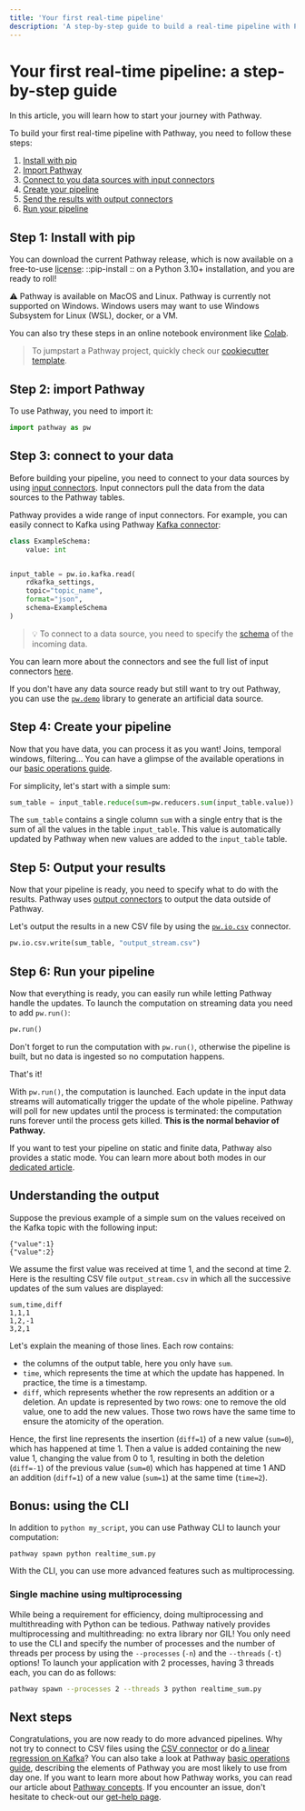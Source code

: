 ```yaml
---
title: 'Your first real-time pipeline'
description: 'A step-by-step guide to build a real-time pipeline with Pathway'
---
```

# Your first real-time pipeline: a step-by-step guide
In this article, you will learn how to start your journey with Pathway.

To build your first real-time pipeline with Pathway, you need to follow these steps:
1. [Install with pip](#step-1-install-with-pip)
2. [Import Pathway](#step-2-import-pathway)
3. [Connect to you data sources with input connectors](#step-3-connect-to-your-data)
4. [Create your pipeline](#step-4-create-your-pipeline)
5. [Send the results with output connectors](#step-5-output-your-results)
6. [Run your pipeline](#step-6-run-your-pipeline)

## Step 1: Install with pip

You can download the current Pathway release, which is now available on a free-to-use [license](https://pathway.com/license):
::pip-install
::
on a Python 3.10+ installation, and you are ready to roll!

⚠️ Pathway is available on MacOS and Linux. Pathway is currently not supported on Windows.
Windows users may want to use Windows Subsystem for Linux (WSL), docker, or a VM.

You can also try these steps in an online notebook environment like [Colab](https://colab.research.google.com/).

> To jumpstart a Pathway project, quickly check our [cookiecutter template](https://github.com/pathwaycom/cookiecutter-pathway).


## Step 2: import Pathway

To use Pathway, you need to import it:

```python
import pathway as pw
```

## Step 3: connect to your data

Before building your pipeline, you need to connect to your data sources by using [input connectors](/developers/user-guide/connect/pathway-connectors).
Input connectors pull the data from the data sources to the Pathway tables.

Pathway provides a wide range of input connectors.
For example, you can easily connect to Kafka using Pathway [Kafka connector](/developers/user-guide/connect/connectors/kafka_connectors):


```python
class ExampleSchema:
    value: int


input_table = pw.io.kafka.read(
    rdkafka_settings,
    topic="topic_name",
    format="json",
    schema=ExampleSchema
)
```

> 💡 To connect to a data source, you need to specify the [schema](/developers/user-guide/connect/schema) of the incoming data.

You can learn more about the connectors and see the full list of input connectors [here](/developers/user-guide/connect/supported-data-sources).


If you don't have any data source ready but still want to try out Pathway, you can use the [`pw.demo`](/developers/user-guide/connect/artificial-streams) library to generate an artificial data source.



## Step 4: Create your pipeline
Now that you have data, you can process it as you want!
Joins, temporal windows, filtering...
You can have a glimpse of the available operations in our [basic operations guide](/developers/user-guide/data-transformation/table-operations).

For simplicity, let's start with a simple sum:

```python
sum_table = input_table.reduce(sum=pw.reducers.sum(input_table.value))
```

The `sum_table` contains a single column `sum` with a single entry that is the sum of all the values in the table `input_table`.
This value is automatically updated by Pathway when new values are added to the `input_table` table.

## Step 5: Output your results

Now that your pipeline is ready, you need to specify what to do with the results.
Pathway uses [output connectors](/developers/user-guide/connect/pathway-connectors) to output the data outside of Pathway.

Let's output the results in a new CSV file by using the [`pw.io.csv`](/developers/api-docs/pathway-io/csv) connector.

```python
pw.io.csv.write(sum_table, "output_stream.csv")
```

## Step 6: Run your pipeline
Now that everything is ready, you can easily run while letting Pathway handle the updates.
To launch the computation on streaming data you need to add `pw.run()`:

```python
pw.run()
```

Don't forget to run the computation with `pw.run()`, otherwise the pipeline is built, but no data is ingested so no computation happens.

That's it!


With `pw.run()`, the computation is launched.
Each update in the input data streams will automatically trigger the update of the whole pipeline.
Pathway will poll for new updates until the process is terminated: the computation runs forever until the process gets killed.
**This is the normal behavior of Pathway.**

If you want to test your pipeline on static and finite data, Pathway also provides a static mode.
You can learn more about both modes in our [dedicated article](/developers/user-guide/introduction/streaming-and-static-modes).


## Understanding the output

Suppose the previous example of a simple sum on the values received on the Kafka topic with the following input:
```
{"value":1}
{"value":2}
```

We assume the first value was received at time 1, and the second at time 2.
Here is the resulting CSV file `output_stream.csv` in which all the successive updates of the sum values are displayed:

```shellscript
sum,time,diff
1,1,1
1,2,-1
3,2,1
```

Let's explain the meaning of those lines.
Each row contains:
* the columns of the output table, here you only have `sum`.
* `time`, which represents the time at which the update has happened. In practice, the time is a timestamp.
* `diff`, which represents whether the row represents an addition or a deletion. An update is represented by two rows: one to remove the old value, one to add the new values. Those two rows have the same time to ensure the atomicity of the operation.


Hence, the first line represents the insertion (`diff=1`) of a new value (`sum=0`), which has happened at time 1.
Then a value is added containing the new value 1, changing the value from 0 to 1, resulting in both the deletion (`diff=-1`) of the previous value (`sum=0`) which has happened at time 1 AND an addition (`diff=1`) of a new value (`sum=1`) at the same time (`time=2`).


## Bonus: using the CLI

In addition to `python my_script`, you can use Pathway CLI to launch your computation:

```
pathway spawn python realtime_sum.py
```

With the CLI, you can use more advanced features such as multiprocessing.

### Single machine using multiprocessing
While being a requirement for efficiency, doing multiprocessing and multithreading with Python can be tedious.
Pathway natively provides multiprocessing and multithreading: no extra library nor GIL!
You only need to use the CLI and specify the number of processes and the number of threads per process by using the `--processes` (`-n`) and the `--threads` (`-t`) options!
To launch your application with 2 processes, having 3 threads each, you can do as follows:

```bash
pathway spawn --processes 2 --threads 3 python realtime_sum.py
```


## Next steps
Congratulations, you are now ready to do more advanced pipelines.
Why not try to connect to CSV files using the [CSV connector](/developers/user-guide/connect/connectors/csv_connectors) or do [a linear regression on Kafka](/developers/showcases/linear_regression_with_kafka)?
You can also take a look at Pathway [basic operations guide](/developers/user-guide/data-transformation/table-operations), describing the elements of Pathway you are most likely to use from day one.
If you want to learn more about how Pathway works, you can read our article about [Pathway concepts](/developers/user-guide/introduction/concepts).
If you encounter an issue, don't hesitate to check-out our [get-help page](/developers/user-guide/development/get-help).
